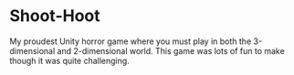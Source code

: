 # Shoot-Hoot
My proudest Unity horror game where you must play in both the 3-dimensional and 2-dimensional world. This game was lots of fun to make though it was quite challenging.
